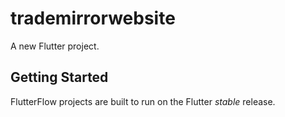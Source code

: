 # trademirrorwebsite

A new Flutter project.

## Getting Started

FlutterFlow projects are built to run on the Flutter _stable_ release.
